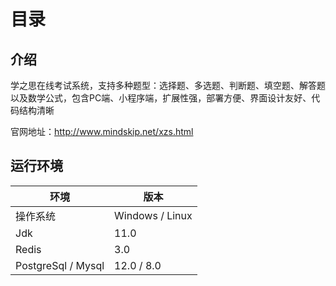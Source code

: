 # 目录

## 介绍

学之思在线考试系统，支持多种题型：选择题、多选题、判断题、填空题、解答题以及数学公式，包含PC端、小程序端，扩展性强，部署方便、界面设计友好、代码结构清晰

官网地址：<http://www.mindskip.net/xzs.html>

## 运行环境

|  环境   | 版本  |
|  ----  | ----  |
| 操作系统  | Windows / Linux |
| Jdk  | 11.0 |
| Redis  | 3.0 |
| PostgreSql / Mysql  | 12.0 / 8.0 |
